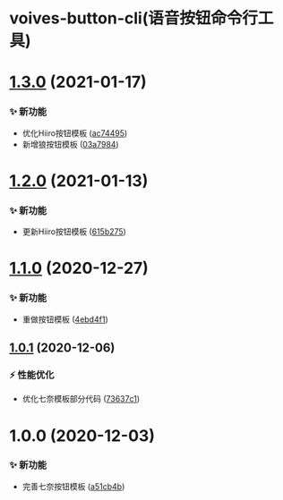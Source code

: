# voives-button-cli(语音按钮命令行工具)

# [1.3.0](https://github.com/blacktunes/voices-button-cli/compare/v1.2.0...v1.3.0) (2021-01-17)


### ✨ 新功能

* 优化Hiiro按钮模板 ([ac74495](https://github.com/blacktunes/voices-button-cli/commit/ac74495))
* 新增狼按钮模板 ([03a7984](https://github.com/blacktunes/voices-button-cli/commit/03a7984))

# [1.2.0](https://github.com/blacktunes/voices-button-cli/compare/v1.1.0...v1.2.0) (2021-01-13)


### ✨ 新功能

* 更新Hiiro按钮模板 ([615b275](https://github.com/blacktunes/voices-button-cli/commit/615b275))

# [1.1.0](https://github.com/blacktunes/voices-button-cli/compare/v1.0.1...v1.1.0) (2020-12-27)


### ✨ 新功能

* 重做按钮模板 ([4ebd4f1](https://github.com/blacktunes/voices-button-cli/commit/4ebd4f1))

## [1.0.1](https://github.com/blacktunes/voices-button-cli/compare/v1.0.0...v1.0.1) (2020-12-06)


### ⚡ 性能优化

* 优化七奈模板部分代码 ([73637c1](https://github.com/blacktunes/voices-button-cli/commit/73637c1))

# 1.0.0 (2020-12-03)


### ✨ 新功能

* 完善七奈按钮模板 ([a51cb4b](https://github.com/blacktunes/voices-button-cli/commit/a51cb4b))
